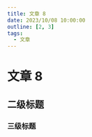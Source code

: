 ```yaml
---
title: 文章 8
date: 2023/10/08 10:00:00
outline: [2, 3]
tags: 
  - 文章
---
```


# 文章 8

## 二级标题

### 三级标题